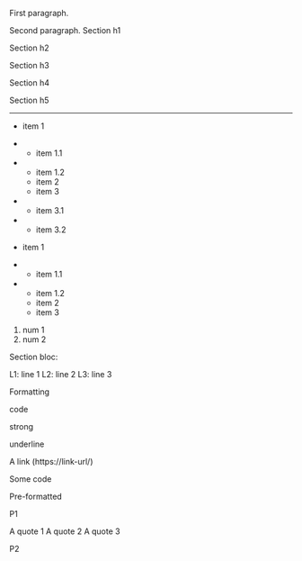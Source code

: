 
First paragraph.

Second paragraph.
Section h1

Section h2

Section h3

Section h4

Section h5

---------------------------------------------------------


  - item 1

  - * item 1.1
  - * item 1.2

    - item 2
    - item 3
  - - item 3.1
  - - item 3.2

  - item 1

  - * item 1.1
  - * item 1.2

    - item 2
    - item 3

  1)  num 1
  2)  num 2


Section bloc:

L1: line 1 L2: line 2 L3: line 3

Formatting

code

strong

underline

A link (https://link-url/)

  Some code

  Pre-formatted

 P1
  
A quote 1 A quote 2 A quote 3

 P2

